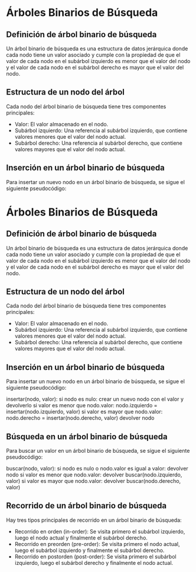 # Árboles Binarios de Búsqueda

## Definición de árbol binario de búsqueda
Un árbol binario de búsqueda es una estructura de datos jerárquica donde cada nodo tiene un valor asociado y cumple con la propiedad de que el valor de cada nodo en el subárbol izquierdo es menor que el valor del nodo y el valor de cada nodo en el subárbol derecho es mayor que el valor del nodo.

## Estructura de un nodo del árbol
Cada nodo del árbol binario de búsqueda tiene tres componentes principales:
- Valor: El valor almacenado en el nodo.
- Subárbol izquierdo: Una referencia al subárbol izquierdo, que contiene valores menores que el valor del nodo actual.
- Subárbol derecho: Una referencia al subárbol derecho, que contiene valores mayores que el valor del nodo actual.

## Inserción en un árbol binario de búsqueda
Para insertar un nuevo nodo en un árbol binario de búsqueda, se sigue el siguiente pseudocódigo:

# Árboles Binarios de Búsqueda

## Definición de árbol binario de búsqueda
Un árbol binario de búsqueda es una estructura de datos jerárquica donde cada nodo tiene un valor asociado y cumple con la propiedad de que el valor de cada nodo en el subárbol izquierdo es menor que el valor del nodo y el valor de cada nodo en el subárbol derecho es mayor que el valor del nodo.

## Estructura de un nodo del árbol
Cada nodo del árbol binario de búsqueda tiene tres componentes principales:
- Valor: El valor almacenado en el nodo.
- Subárbol izquierdo: Una referencia al subárbol izquierdo, que contiene valores menores que el valor del nodo actual.
- Subárbol derecho: Una referencia al subárbol derecho, que contiene valores mayores que el valor del nodo actual.

## Inserción en un árbol binario de búsqueda
Para insertar un nuevo nodo en un árbol binario de búsqueda, se sigue el siguiente pseudocódigo:

insertar(nodo, valor):
si nodo es nulo:
crear un nuevo nodo con el valor y devolverlo
si valor es menor que nodo.valor:
nodo.izquierdo = insertar(nodo.izquierdo, valor)
si valor es mayor que nodo.valor:
nodo.derecho = insertar(nodo.derecho, valor)
devolver nodo



## Búsqueda en un árbol binario de búsqueda
Para buscar un valor en un árbol binario de búsqueda, se sigue el siguiente pseudocódigo:

buscar(nodo, valor):
si nodo es nulo o nodo.valor es igual a valor:
devolver nodo
si valor es menor que nodo.valor:
devolver buscar(nodo.izquierdo, valor)
si valor es mayor que nodo.valor:
devolver buscar(nodo.derecho, valor)


## Recorrido de un árbol binario de búsqueda
Hay tres tipos principales de recorrido en un árbol binario de búsqueda:
- Recorrido en orden (in-order): Se visita primero el subárbol izquierdo, luego el nodo actual y finalmente el subárbol derecho.
- Recorrido en preorden (pre-order): Se visita primero el nodo actual, luego el subárbol izquierdo y finalmente el subárbol derecho.
- Recorrido en postorden (post-order): Se visita primero el subárbol izquierdo, luego el subárbol derecho y finalmente el nodo actual.

